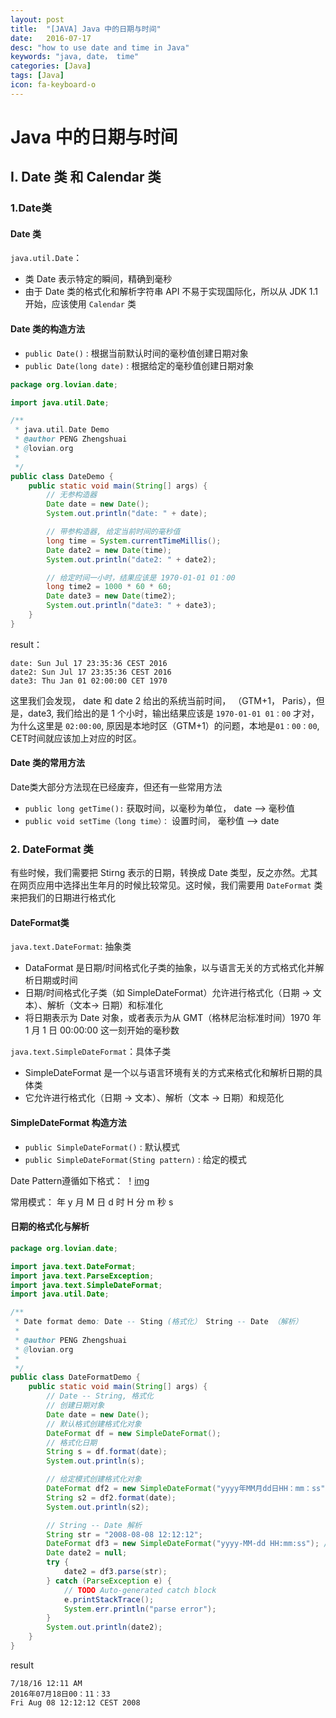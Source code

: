 ```yaml
---
layout: post
title:  "[JAVA] Java 中的日期与时间"
date:   2016-07-17
desc: "how to use date and time in Java"
keywords: "java, date， time"
categories: [Java]
tags: [Java]
icon: fa-keyboard-o
---
```


# Java 中的日期与时间

## I. Date 类 和 Calendar 类

### 1.Date类

#### Date 类

```java.util.Date```：
-	类 Date 表示特定的瞬间，精确到毫秒
-	由于 Date 类的格式化和解析字符串 API 不易于实现国际化，所以从 JDK 1.1 开始，应该使用 ```Calendar``` 类

#### Date 类的构造方法

-	```public Date()``` : 根据当前默认时间的毫秒值创建日期对象
-	```public Date(long date)``` : 根据给定的毫秒值创建日期对象

```java
package org.lovian.date;

import java.util.Date;

/**
 * java.util.Date Demo
 * @author PENG Zhengshuai
 * @lovian.org
 *
 */
public class DateDemo {
	public static void main(String[] args) {
		// 无参构造器
		Date date = new Date();
		System.out.println("date: " + date);

		// 带参构造器, 给定当前时间的毫秒值
		long time = System.currentTimeMillis();
		Date date2 = new Date(time);
		System.out.println("date2: " + date2);

		// 给定时间一小时，结果应该是 1970-01-01 01：00
		long time2 = 1000 * 60 * 60;
		Date date3 = new Date(time2);
		System.out.println("date3: " + date3);
	}
}
```

result：

```
date: Sun Jul 17 23:35:36 CEST 2016
date2: Sun Jul 17 23:35:36 CEST 2016
date3: Thu Jan 01 02:00:00 CET 1970
```

这里我们会发现， date 和 date 2 给出的系统当前时间， （GTM+1， Paris），但是，date3, 我们给出的是 1 个小时，输出结果应该是 ```1970-01-01 01：00``` 才对，为什么这里是 ```02:00:00```, 原因是本地时区（GTM+1）的问题，本地是```01：00：00```, CET时间就应该加上对应的时区。

#### Date 类的常用方法

Date类大部分方法现在已经废弃，但还有一些常用方法

-	```public long getTime():``` 获取时间，以毫秒为单位， date --> 毫秒值
-	```public void setTime（long time）：``` 设置时间， 毫秒值 --> date


### 2. DateFormat 类

有些时候，我们需要把 Stirng 表示的日期，转换成 Date 类型，反之亦然。尤其在网页应用中选择出生年月的时候比较常见。这时候，我们需要用 ```DateFormat``` 类来把我们的日期进行格式化

#### DateFormat类

```java.text.DateFormat```: 抽象类
-	DataFormat 是日期/时间格式化子类的抽象，以与语言无关的方式格式化并解析日期或时间
-	日期/时间格式化子类（如 SimpleDateFormat）允许进行格式化（日期 -> 文本）、解析（文本-> 日期）和标准化
-	将日期表示为 Date 对象，或者表示为从 GMT（格林尼治标准时间）1970 年 1 月 1 日 00:00:00 这一刻开始的毫秒数

```java.text.SimpleDateFormat```：具体子类
-	SimpleDateFormat 是一个以与语言环境有关的方式来格式化和解析日期的具体类
-	它允许进行格式化（日期 -> 文本）、解析（文本 -> 日期）和规范化

#### SimpleDateFormat 构造方法

-	```public SimpleDateFormat()``` : 默认模式
-	```public SimpleDateFormat(Sting pattern)``` : 给定的模式

Date Pattern遵循如下格式：
！[img]( https://zhengshuaipeng.github.io/static/img/blog/2016/07/java-date-pattern.png )

常用模式： 年 y 月 M 日 d 时 H 分 m 秒 s

#### 日期的格式化与解析

```java
package org.lovian.date;

import java.text.DateFormat;
import java.text.ParseException;
import java.text.SimpleDateFormat;
import java.util.Date;

/**
 * Date format demo: Date -- Sting (格式化） String -- Date （解析）
 *
 * @author PENG Zhengshuai
 * @lovian.org
 *
 */
public class DateFormatDemo {
	public static void main(String[] args) {
		// Date -- String, 格式化
		// 创建日期对象
		Date date = new Date();
		// 默认格式创建格式化对象
		DateFormat df = new SimpleDateFormat();
		// 格式化日期
		String s = df.format(date);
		System.out.println(s);

		// 给定模式创建格式化对象
		DateFormat df2 = new SimpleDateFormat("yyyy年MM月dd日HH：mm：ss");
		String s2 = df2.format(date);
		System.out.println(s2);

		// String -- Date 解析
		String str = "2008-08-08 12:12:12";
		DateFormat df3 = new SimpleDateFormat("yyyy-MM-dd HH:mm:ss"); //这里格式必须要匹配
		Date date2 = null;
		try {
			date2 = df3.parse(str);
		} catch (ParseException e) {
			// TODO Auto-generated catch block
			e.printStackTrace();
			System.err.println("parse error");
		}
		System.out.println(date2);
	}
}
```
result

```
7/18/16 12:11 AM
2016年07月18日00：11：33
Fri Aug 08 12:12:12 CEST 2008
```
